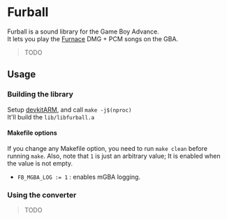 # Furball

Furball is a sound library for the Game Boy Advance.\
It lets you play the [Furnace](https://github.com/tildearrow/furnace) DMG + PCM songs on the GBA.

> TODO


## Usage

### Building the library

Setup [devkitARM](https://devkitpro.org/wiki/Getting_Started), and call `make -j$(nproc)`\
It'll build the `lib/libfurball.a`

#### Makefile options

If you change any Makefile option, you need to run `make clean` before running `make`.
Also, note that `1` is just an arbitrary value;  It is enabled when the value is not empty.

* `FB_MGBA_LOG := 1` : enables mGBA logging.


### Using the converter

> TODO
